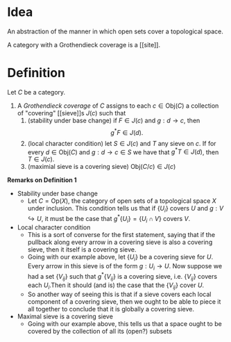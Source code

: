 # Idea
An abstraction of the manner in which open sets cover a topological space.

A category with a Grothendieck coverage is a [[site]].

# Definition
Let $C$ be a category.
1. A *Grothendieck coverage* of $C$ assigns to each $c\in\text{Obj}(C)$ a collection of "covering" [[sieve]]s $J(c)$ such that 
	1. (stability under base change) if $F\in J(c)$ and $g:d\to c$, then $$g^\ast F\in J(d).$$
	2. (local character condition) let $S\in J(c)$ and $T$ any sieve on $c$. If for every $d\in\text{Obj}(C)$ and  $g:d\to c\in S$ we have that $g^\ast T\in J(d)$, then $T\in J(c)$.
	3. (maximial sieve is a covering sieve) $\text{Obj}(C/c)\in J(c)$

**Remarks on Definition 1**
- Stability under base change
	- Let $C=\text{Op}(X)$, the category of open sets of a topological space $X$ under inclusion. This condition tells us that if $\{U_i\}$ covers $U$ and $g:V\hookrightarrow U$, it must be the case that $g^\ast \{U_i\}=\{U_i\cap V\}$ covers $V$.
- Local character condition
	- This is a sort of converse for the first statement, saying that if the pullback along every arrow in a covering sieve is also a  covering sieve, then it itself is a covering sieve.
	- Going with our example above, let $\{U_i\}$ be a covering sieve for $U$. Every arrow in this sieve is of the form $g:U_i\to U$. Now suppose we had a set $\{V_{ij}\}$ such that $g^\ast \{V_{ij}\}$ is a covering sieve, i.e. $\{V_{ij}\}$ covers each $U_i$.Then it should (and is) the case that the $\{V_{ij}\}$ cover $U$.
	- So another way of seeing this is that if a sieve covers each local component of a covering sieve, then we ought to be able to piece it all together to conclude that it is globally a  covering sieve.
- Maximal sieve is a covering sieve
	- Going with our example above, this tells us that a space ought to be covered by the collection of all its (open?) subsets